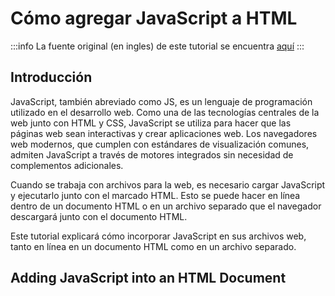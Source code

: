 # Cómo agregar JavaScript a HTML

:::info
La fuente original (en ingles) de este tutorial se encuentra [aquí](https://www.digitalocean.com/community/tutorials/how-to-add-javascript-to-html)
:::

## Introducción

JavaScript, también abreviado como JS, es un lenguaje de programación utilizado en el desarrollo web. Como una de las tecnologías centrales de la web junto con HTML y CSS, JavaScript se utiliza para hacer que las páginas web sean interactivas y crear aplicaciones web. Los navegadores web modernos, que cumplen con estándares de visualización comunes, admiten JavaScript a través de motores integrados sin necesidad de complementos adicionales.

Cuando se trabaja con archivos para la web, es necesario cargar JavaScript y ejecutarlo junto con el marcado HTML. Esto se puede hacer en línea dentro de un documento HTML o en un archivo separado que el navegador descargará junto con el documento HTML.

Este tutorial explicará cómo incorporar JavaScript en sus archivos web, tanto en línea en un documento HTML como en un archivo separado.

## Adding JavaScript into an HTML Document



